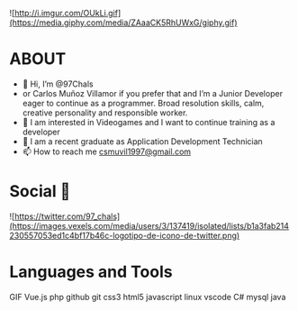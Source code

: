 ![http://i.imgur.com/OUkLi.gif](https://media.giphy.com/media/ZAaaCK5RhUWxG/giphy.gif)
# ABOUT
- 👋 Hi, I’m @97Chals
- or Carlos Muñoz Villamor if you prefer that and I’m a Junior Developer eager to continue as a programmer. Broad resolution skills, calm, creative personality and responsible worker.
- 👀 I am interested in Videogames and I want to continue training as a developer
- 🌱 I am a recent graduate as Application Development Technician
- 📫 How to reach me csmuvil1997@gmail.com

# Social 📨
![https://twitter.com/97_chals](https://images.vexels.com/media/users/3/137419/isolated/lists/b1a3fab214230557053ed1c4bf17b46c-logotipo-de-icono-de-twitter.png)
# Languages and Tools
GIF
Vue.js php github git css3 html5 javascript linux vscode C# mysql java
<!---
97Chals/97Chals is a ✨ special ✨ repository because its `README.md` (this file) appears on your GitHub profile.
You can click the Preview link to take a look at your changes.
--->
